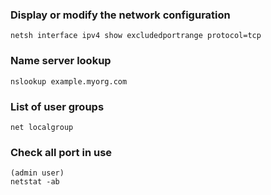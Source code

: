 ### Display or modify the network configuration
    netsh interface ipv4 show excludedportrange protocol=tcp
    
### Name server lookup
    nslookup example.myorg.com

### List of user groups
    net localgroup
### Check all port in use
    (admin user)
    netstat -ab
    
